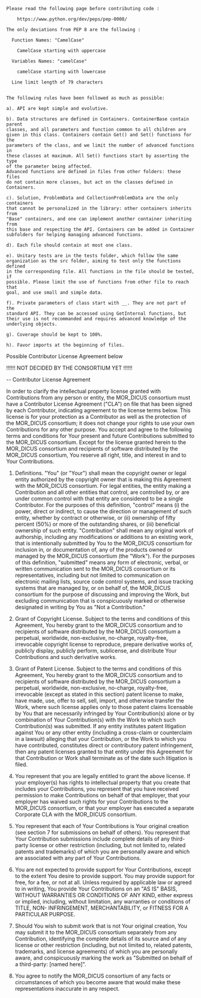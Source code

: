     Please read the following page before contributing code :

        https://www.python.org/dev/peps/pep-0008/

    The only deviations from PEP 8 are the following :

      Function Names: "CamelCase"

        CamelCase starting with uppercase

      Variables Names: "camelCase"

        camelCase starting with lowercase

      Line limit length of 79 characters


    The following rules have been followed as much as possible:

    a). API are kept simple and evolutive.

    b). Data structures are defined in Containers. ContainerBase contain parent
	classes, and all parameters and function common to all children are
    given in this class. Containers contain Get() and Set() functions for the
	parameters of the class, and we limit the number of advanced functions in
	these classes at maximum. All Set() functions start by asserting the type
	of the parameter being affected.
	Advanced functions are defined in files from other folders: these files
	do not contain more classes, but act on the classes defined in Containers.

    c). Solution, ProblemData and CollectionProblemData are the only containers
    that cannot be personalized in the library: other containers inherits from
    "Base" containers, and one can implement another container inheriting from
    this base and respecting the API. Containers can be added in Container
    subfolders for helping managing advanced functions.

    d). Each file should contain at most one class.

    e). Unitary tests are in the tests folder, which follow the same
    organization as the src folder, aiming to test only the functions defined
    in the corresponding file. All functions in the file should be tested, if
    possible. Please limit the use of functions from other file to reach that
    goal, and use small and simple data.

    f). Private parameters of class start with __. They are not part of the
	standard API. They can be accessed using GetInternal functions, but
	their use is not recommanded and requires advanced knowledge of the
	underlying objects.

    g). Coverage should be kept to 100%.

    h). Favor imports at the beginning of files.


Possible Contributor License Agreement below

!!!!!! NOT DECIDED BY THE CONSORTIUM YET !!!!!!

--
Contributor License Agreement

In order to clarify the intellectual property license granted with Contributions from any person or entity, the MOR_DICUS consortium must have a Contributor License Agreement ("CLA") on file that has been signed by each Contributor, indicating agreement to the license terms below. This license is for your protection as a Contributor as well as the protection of the MOR_DICUS consortium; it does not change your rights to use your own Contributions for any other purpose.
You accept and agree to the following terms and conditions for Your present and future Contributions submitted to the MOR_DICUS consortium. Except for the license granted herein to the MOR_DICUS consortium and recipients of software distributed by the MOR_DICUS consortium, You reserve all right, title, and interest in and to Your Contributions.

1.	Definitions.
"You" (or "Your") shall mean the copyright owner or legal entity authorized by the copyright owner that is making this Agreement with the MOR_DICUS consortium. For legal entities, the entity making a Contribution and all other entities that control, are controlled by, or are under common control with that entity are considered to be a single Contributor. For the purposes of this definition, "control" means (i) the power, direct or indirect, to cause the direction or management of such entity, whether by contract or otherwise, or (ii) ownership of fifty percent (50%) or more of the outstanding shares, or (iii) beneficial ownership of such entity.
"Contribution" shall mean any original work of authorship, including any modifications or additions to an existing work, that is intentionally submitted by You to the MOR_DICUS consortium for inclusion in, or documentation of, any of the products owned or managed by the MOR_DICUS consortium (the "Work"). For the purposes of this definition, "submitted" means any form of electronic, verbal, or written communication sent to the MOR_DICUS consortium or its representatives, including but not limited to communication on electronic mailing lists, source code control systems, and issue tracking systems that are managed by, or on behalf of, the MOR_DICUS consortium for the purpose of discussing and improving the Work, but excluding communication that is conspicuously marked or otherwise designated in writing by You as "Not a Contribution."

2.	Grant of Copyright License. Subject to the terms and conditions of this Agreement, You hereby grant to the MOR_DICUS consortium and to recipients of software distributed by the MOR_DICUS consortium a perpetual, worldwide, non-exclusive, no-charge, royalty-free, irrevocable copyright license to reproduce, prepare derivative works of, publicly display, publicly perform, sublicense, and distribute Your Contributions and such derivative works.

3.	Grant of Patent License. Subject to the terms and conditions of this Agreement, You hereby grant to the MOR_DICUS consortium and to recipients of software distributed by the MOR_DICUS consortium a perpetual, worldwide, non-exclusive, no-charge, royalty-free, irrevocable (except as stated in this section) patent license to make, have made, use, offer to sell, sell, import, and otherwise transfer the Work, where such license applies only to those patent claims licensable by You that are necessarily infringed by Your Contribution(s) alone or by combination of Your Contribution(s) with the Work to which such Contribution(s) was submitted. If any entity institutes patent litigation against You or any other entity (including a cross-claim or counterclaim in a lawsuit) alleging that your Contribution, or the Work to which you have contributed, constitutes direct or contributory patent infringement, then any patent licenses granted to that entity under this Agreement for that Contribution or Work shall terminate as of the date such litigation is filed.

4.	You represent that you are legally entitled to grant the above license. If your employer(s) has rights to intellectual property that you create that includes your Contributions, you represent that you have received permission to make Contributions on behalf of that employer, that your employer has waived such rights for your Contributions to the MOR_DICUS consortium, or that your employer has executed a separate Corporate CLA with the MOR_DICUS consortium.

5.	You represent that each of Your Contributions is Your original creation (see section 7 for submissions on behalf of others). You represent that Your Contribution submissions include complete details of any third-party license or other restriction (including, but not limited to, related patents and trademarks) of which you are personally aware and which are associated with any part of Your Contributions.

6.	You are not expected to provide support for Your Contributions, except to the extent You desire to provide support. You may provide support for free, for a fee, or not at all. Unless required by applicable law or agreed to in writing, You provide Your Contributions on an "AS IS" BASIS, WITHOUT WARRANTIES OR CONDITIONS OF ANY KIND, either express or implied, including, without limitation, any warranties or conditions of TITLE, NON- INFRINGEMENT, MERCHANTABILITY, or FITNESS FOR A PARTICULAR PURPOSE.

7.	Should You wish to submit work that is not Your original creation, You may submit it to the MOR_DICUS consortium separately from any Contribution, identifying the complete details of its source and of any license or other restriction (including, but not limited to, related patents, trademarks, and license agreements) of which you are personally aware, and conspicuously marking the work as "Submitted on behalf of a third-party: [named here]".

8.	You agree to notify the MOR_DICUS consortium of any facts or circumstances of which you become aware that would make these representations inaccurate in any respect.

